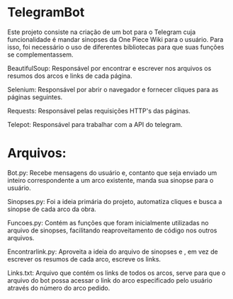 # TelegramBot

Este projeto consiste na criação de um bot para o Telegram cuja funcionalidade é mandar sinopses da One Piece Wiki para o usuário. Para isso, foi necessário o uso de diferentes bibliotecas para que suas funções se complementassem.

BeautifulSoup: 
Responsável por encontrar e escrever nos arquivos os resumos dos arcos e links de cada página.

Selenium: 
Responsável por abrir o navegador e fornecer cliques para as páginas seguintes.

Requests: 
Responsável pelas requisições HTTP's das páginas.

Telepot: 
Responsável para trabalhar com a API do telegram.

# Arquivos:

Bot.py:
Recebe mensagens do usuário e, contanto que seja enviado um inteiro correspondente a um arco existente, manda sua sinopse para o usuário. 

Sinopses.py:
Foi a ideia primária do projeto, automatiza cliques e busca a sinopse de cada arco da obra.

Funcoes.py:
Contém as funções que foram inicialmente utilizadas no arquivo de sinopses, facilitando reaproveitamento de código nos outros arquivos.

Encontrarlink.py:
Aproveita a ideia do arquivo de sinopses e , em vez de escrever os resumos de cada arco, escreve os links.

Links.txt:
Arquivo que contém os links de todos os arcos, serve para que o arquivo do bot possa acessar o link do arco especificado pelo usuário através do número do arco pedido.


